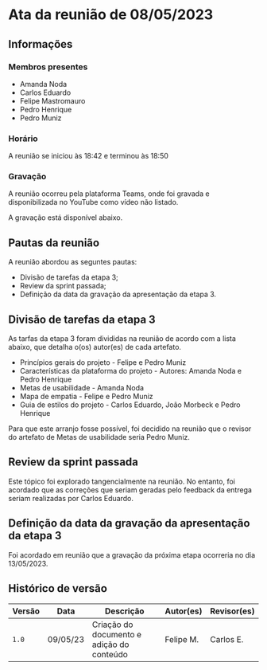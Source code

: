 # Ata da reunião de 08/05/2023

## Informações

### Membros presentes

-   Amanda Noda
-   Carlos Eduardo
-   Felipe Mastromauro
-   Pedro Henrique
-   Pedro Muniz

### Horário 

A reunião se iniciou às 18:42 e terminou às 18:50

### Gravação

A reunião ocorreu pela plataforma Teams, onde foi gravada e disponibilizada no YouTube como vídeo não listado.

A gravação está disponível abaixo.

## Pautas da reunião

A reunião abordou as seguntes pautas:
 
- Divisão de tarefas da etapa 3;
- Review da sprint passada;
- Definição da data da gravação da apresentação da etapa 3.

## Divisão de tarefas da etapa 3

As tarfas da etapa 3 foram divididas na reunião de acordo com a lista abaixo, que detalha o(os) autor(es) de cada artefato.

- Princípios gerais do projeto - Felipe e Pedro Muniz
- Características da plataforma do projeto - Autores: Amanda Noda e Pedro Henrique
- Metas de usabilidade - Amanda Noda
- Mapa de empatia - Felipe e Pedro Muniz
- Guia de estilos do projeto - Carlos Eduardo, João Morbeck e Pedro Henrique

Para que este arranjo fosse possível, foi decidido na reunião que o revisor do artefato de Metas de usabilidade seria Pedro Muniz.

## Review da sprint passada

Este tópico foi explorado tangencialmente na reunião. No entanto, foi acordado que as correções que seriam geradas pelo feedback da entrega seriam realizadas por Carlos Eduardo.

## Definição da data da gravação da apresentação da etapa 3

Foi acordado em reunião que a gravação da próxima etapa ocorreria no dia 13/05/2023.

## Histórico de versão

| Versão | Data     | Descrição                                 | Autor(es) | Revisor(es) |
| ------ | -------- | ----------------------------------------- | --------- | ----------- |
| `1.0`  | 09/05/23 | Criação do documento e adição do conteúdo | Felipe M. | Carlos E.   |